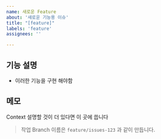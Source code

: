 ```yaml
---
name: 새로운 Feature
about: '새로운 기능용 이슈'
title: "[feature]"
labels: 'feature'
assignees: ''

---
```


## 기능 설명 
- 이러한 기능을 구현 해야함 

## 메모
Context 설명할 것이 더 있다면 이 곳에 씁니다

> 작업 Branch 이름은 `feature/issues-123` 과 같이 만듭니다.
